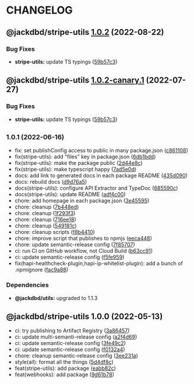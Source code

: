 # CHANGELOG

## @jackdbd/stripe-utils [1.0.2](https://github.com/jackdbd/calderone/compare/@jackdbd/stripe-utils@1.0.1...@jackdbd/stripe-utils@1.0.2) (2022-08-22)


### Bug Fixes

* **stripe-utils:** update TS typings ([59b57c3](https://github.com/jackdbd/calderone/commit/59b57c33d29af511fa8df040f95f6b3a3dc1b59f))

## @jackdbd/stripe-utils [1.0.2-canary.1](https://github.com/jackdbd/calderone/compare/@jackdbd/stripe-utils@1.0.1...@jackdbd/stripe-utils@1.0.2-canary.1) (2022-07-27)


### Bug Fixes

* **stripe-utils:** update TS typings ([59b57c3](https://github.com/jackdbd/calderone/commit/59b57c33d29af511fa8df040f95f6b3a3dc1b59f))

## <small>1.0.1 (2022-06-16)</small>

* fix: set publishConfig access to public in many package.json ([c861108](https://github.com/jackdbd/calderone/commit/c861108))
* fix(stripe-utils): add "files" key in package.json ([6db1bdd](https://github.com/jackdbd/calderone/commit/6db1bdd))
* fix(stripe-utils): make the package public ([2d44e8c](https://github.com/jackdbd/calderone/commit/2d44e8c))
* fix(stripe-utils): make typescript happy ([7ad5e0d](https://github.com/jackdbd/calderone/commit/7ad5e0d))
* docs: add link to generated docs in each package README ([435d090](https://github.com/jackdbd/calderone/commit/435d090))
* docs: rebuild docs ([d9d76a5](https://github.com/jackdbd/calderone/commit/d9d76a5))
* docs(stripe-utils): configure API Extractor and TypeDoc ([685590c](https://github.com/jackdbd/calderone/commit/685590c))
* docs(stripe-utils): update README ([adf4c00](https://github.com/jackdbd/calderone/commit/adf4c00))
* chore: add homepage in each package.json ([3e45595](https://github.com/jackdbd/calderone/commit/3e45595))
* chore: cleanup ([7b448ed](https://github.com/jackdbd/calderone/commit/7b448ed))
* chore: cleanup ([1f293f3](https://github.com/jackdbd/calderone/commit/1f293f3))
* chore: cleanup ([716ee18](https://github.com/jackdbd/calderone/commit/716ee18))
* chore: cleanup ([549181c](https://github.com/jackdbd/calderone/commit/549181c))
* chore: cleanup scripts ([f8b4410](https://github.com/jackdbd/calderone/commit/f8b4410))
* chore: improve script that publishes to npmjs ([eeca448](https://github.com/jackdbd/calderone/commit/eeca448))
* chore: update semantic-release config ([7f85707](https://github.com/jackdbd/calderone/commit/7f85707))
* ci: run CI on GitHub workflow, not Cloud Build ([b63cc91](https://github.com/jackdbd/calderone/commit/b63cc91))
* ci: update semantic-release config ([f5fe959](https://github.com/jackdbd/calderone/commit/f5fe959))
* fix(hapi-healthcheck-plugin,hapi-ip-whitelist-plugin): add a bunch of .npmignore ([fac9a88](https://github.com/jackdbd/calderone/commit/fac9a88))





### Dependencies

* **@jackdbd/utils:** upgraded to 1.1.3

## @jackdbd/stripe-utils 1.0.0 (2022-05-13)

* ci: try publishing to Artifact Registry ([3a86457](https://github.com/jackdbd/calderone/commit/3a86457))
* ci: update multi-semanti-release config ([a2f4d69](https://github.com/jackdbd/calderone/commit/a2f4d69))
* ci: update semantic-release config ([3fe49c2](https://github.com/jackdbd/calderone/commit/3fe49c2))
* ci: update semantic-release config ([f0132a4](https://github.com/jackdbd/calderone/commit/f0132a4))
* chore: cleanup semantic-release config ([3ee231a](https://github.com/jackdbd/calderone/commit/3ee231a))
* style(all): format all the things ([5d4df8c](https://github.com/jackdbd/calderone/commit/5d4df8c))
* feat(stripe-utils): add package ([eabb82c](https://github.com/jackdbd/calderone/commit/eabb82c))
* feat(webhooks): add package ([9d61b78](https://github.com/jackdbd/calderone/commit/9d61b78))
